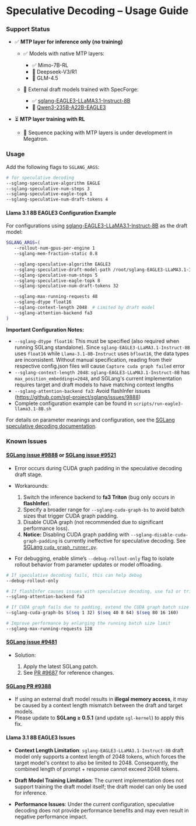 # Speculative Decoding – Usage Guide

### Support Status

* ✅ **MTP layer for inference only (no training)**

  * ✅ Models with native MTP layers:

    * ✅ Mimo-7B-RL
    * 🧪 Deepseek-V3/R1
    * 🧪 GLM-4.5
  * 🚧 External draft models trained with SpecForge:

    * ✅ [sglang-EAGLE3-LLaMA3.1-Instruct-8B](https://huggingface.co/lmsys/sglang-EAGLE3-LLaMA3.1-Instruct-8B)
    * 🚧 [Qwen3-235B-A22B-EAGLE3](https://huggingface.co/lmsys/Qwen3-235B-A22B-EAGLE3)
* ⏳ **MTP layer training with RL**

  * 🚧 Sequence packing with MTP layers is under development in Megatron.

### Usage

Add the following flags to `SGLANG_ARGS`:

```bash
# for speculative decoding
--sglang-speculative-algorithm EAGLE
--sglang-speculative-num-steps 3
--sglang-speculative-eagle-topk 1
--sglang-speculative-num-draft-tokens 4
```

#### Llama 3.1 8B EAGLE3 Configuration Example
For configurations using [sglang-EAGLE3-LLaMA3.1-Instruct-8B](https://huggingface.co/lmsys/sglang-EAGLE3-LLaMA3.1-Instruct-8B) as the draft model:

```bash
SGLANG_ARGS=(
   --rollout-num-gpus-per-engine 1
   --sglang-mem-fraction-static 0.8

   --sglang-speculative-algorithm EAGLE3
   --sglang-speculative-draft-model-path /root/sglang-EAGLE3-LLaMA3.1-Instruct-8B
   --sglang-speculative-num-steps 5
   --sglang-speculative-eagle-topk 8
   --sglang-speculative-num-draft-tokens 32

   --sglang-max-running-requests 48
   --sglang-dtype float16
   --sglang-context-length 2048  # Limited by draft model
   --sglang-attention-backend fa3
)
```

**Important Configuration Notes:**
- `--sglang-dtype float16`: This must be specified (also required when running SGLang standalone). Since `sglang-EAGLE3-LLaMA3.1-Instruct-8B` uses `float16` while `Llama-3.1-8B-Instruct` uses `bfloat16`, the data types are inconsistent. Without manual specification, reading from their respective config.json files will cause `Capture cuda graph failed` error
- `--sglang-context-length 2048`: `sglang-EAGLE3-LLaMA3.1-Instruct-8B` has `max_position_embeddings=2048`, and SGLang's current implementation requires target and draft models to have matching context lengths
- `--sglang-attention-backend fa3`: Avoid flashInfer issues (https://github.com/sgl-project/sglang/issues/9888)
- Complete configuration example can be found in `scripts/run-eagle3-llama3.1-8B.sh`

For details on parameter meanings and configuration, see the [SGLang speculative decoding documentation](https://docs.sglang.ai/advanced_features/speculative_decoding.html).

### Known Issues

#### [SGLang issue #9888](https://github.com/sgl-project/sglang/issues/9888) or [SGLang issue #9521](https://github.com/sgl-project/sglang/issues/9521)

* Error occurs during CUDA graph padding in the speculative decoding draft stage.
* Workarounds:

  1. Switch the inference backend to **fa3 Triton** (bug only occurs in **flashInfer**).
  2. Specify a broader range for `--sglang-cuda-graph-bs` to avoid batch sizes that trigger CUDA graph padding.
  3. Disable CUDA graph (not recommended due to significant performance loss).
  4. **Notice:** Disabling CUDA graph padding with `--sglang-disable-cuda-graph-padding` is currently ineffective for speculative decoding. See [SGLang `cuda_graph_runner.py`](tbd).
* For debugging, enable slime’s `--debug-rollout-only` flag to isolate rollout behavior from parameter updates or model offloading.

```bash
# If speculative decoding fails, this can help debug
--debug-rollout-only

# If flashInfer causes issues with speculative decoding, use fa3 or triton instead
--sglang-attention-backend fa3

# If CUDA graph fails due to padding, extend the CUDA graph batch size
--sglang-cuda-graph-bs $(seq 1 32) $(seq 40 8 64) $(seq 80 16 160)

# Improve performance by enlarging the running batch size limit
--sglang-max-running-requests 128
```

#### [SGLang issue #9481](https://github.com/sgl-project/sglang/issues/9481)

* Solution:

  1. Apply the latest SGLang patch.
  2. See [PR #9687](https://github.com/sgl-project/sglang/pull/9687) for reference changes.

#### [SGLang PR #9388](https://github.com/sgl-project/sglang/pull/9388)

* If using an external draft model results in **illegal memory access**, it may be caused by a context length mismatch between the draft and target models.
* Please update to **SGLang ≥ 0.5.1** (and update `sgl-kernel`) to apply this fix.

#### Llama 3.1 8B EAGLE3 Issues
- **Context Length Limitation**: `sglang-EAGLE3-LLaMA3.1-Instruct-8B` draft model only supports a context length of 2048 tokens, which forces the target model's context to also be limited to 2048. Consequently, the combined length of prompt + response cannot exceed 2048 tokens.

- **Draft Model Training Limitation**: The current implementation does not support training the draft model itself; the draft model can only be used for inference.

- **Performance Issues**: Under the current configuration, speculative decoding does not provide performance benefits and may even result in negative performance impact.
